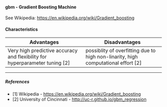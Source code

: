 #### gbm - Gradient Boosting Machine

See Wikipedia: https://en.wikipedia.org/wiki/Gradient_boosting

#### Characteristics
| Advantages                                                              | Disadvantages                                                                 |
|-------------------------------------------------------------------------|-------------------------------------------------------------------------------|
| Very high predictive accuracy and flexibility for hyperparameter tuning [2]| possiblity of overfitting due to high non-linarity, high computational effort [2]|

---
##### References
* [1] Wikipedia - https://en.wikipedia.org/wiki/Gradient_boosting
* [2] University of Cincinnati - http://uc-r.github.io/gbm_regression

